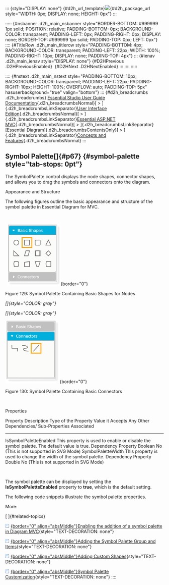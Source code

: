::: {style="DISPLAY: none"}
[](ms-xhelp:///?Id=d2h_url_template){#d2h_url_template}![](!package_url!){#d2h_package_url style="WIDTH: 0px; DISPLAY: none; HEIGHT: 0px"}
:::

::::: {#nsbanner .d2h_main_nsbanner style="BORDER-BOTTOM: #999999 1px solid; POSITION: relative; PADDING-BOTTOM: 0px; BACKGROUND-COLOR: transparent; PADDING-LEFT: 0px; PADDING-RIGHT: 0px; DISPLAY: none; BORDER-TOP: #999999 1px solid; PADDING-TOP: 0px; LEFT: 0px"}
:::: {#TitleRow .d2h_main_titlerow style="PADDING-BOTTOM: 4px; BACKGROUND-COLOR: transparent; PADDING-LEFT: 22px; WIDTH: 100%; PADDING-RIGHT: 10px; DISPLAY: none; PADDING-TOP: 4px"}
::: {#ienav .d2h_main_ienav style="DISPLAY: none"}
[](ms-xhelp:///?Id=25819708-b762-48e0-9346-00fe24ba15bb){#D2HPrevious .D2HPreviousEnabled}  [](ms-xhelp:///?Id=caa43cfa-b1ad-4dec-8fa8-d9031c9b9e71){#D2HNext .D2HNextEnabled}
:::
::::
:::::

:::: {#nstext .d2h_main_nstext style="PADDING-BOTTOM: 10px; BACKGROUND-COLOR: transparent; PADDING-LEFT: 22px; PADDING-RIGHT: 10px; HEIGHT: 100%; OVERFLOW: auto; PADDING-TOP: 5px" hasuserbackground="true" valign="bottom"}
::: {#d2h_breadcrumbs .d2h_breadcrumbs}
[Essential Studio User Guide Documentation](ms-xhelp:///?Id=12457748-09e3-4d74-a240-8e049cedf030){.d2h_breadcrumbsNormal}[ \> ]{.d2h_breadcrumbsLinkSeparator}[User Interface Edition](ms-xhelp:///?Id=c29296b7-531c-413b-a0ec-488ca1f7f669){.d2h_breadcrumbsNormal}[ \> ]{.d2h_breadcrumbsLinkSeparator}[Essential ASP.NET MVC](ms-xhelp:///?Id=4b14e7d1-65c4-4f67-b1aa-2c37709905a5){.d2h_breadcrumbsNormal}[ \> ]{.d2h_breadcrumbsLinkSeparator}[Essential Diagram]{.d2h_breadcrumbsContentsOnly}[ \> ]{.d2h_breadcrumbsLinkSeparator}[Concepts and Features](ms-xhelp:///?Id=04839cdf-94fc-4d24-9f6b-119fdbd7bbfb){.d2h_breadcrumbsNormal}
:::

## Symbol Palette[]{#p67} {#symbol-palette style="tab-stops: 0pt"}

The SymbolPalette control displays the node shapes, connector shapes, and allows you to drag the symbols and connectors onto the diagram.

Appearance and Structure

The following figures outline the basic appearance and structure of the symbol palette in Essential Diagram for MVC.

 

  ![Description: Description: C:\\Users\\maithiliyk\\Desktop\\Capture.PNG](ImagesExt/image70_132.png){border="0"}

Figure 129: Symbol Palette Containing Basic Shapes for Nodes

*[]{style="COLOR: gray"}* 

*[]{style="COLOR: gray"}* 

![Description: Description: C:\\Users\\maithiliyk\\Desktop\\Capture.PNG](ImagesExt/image70_133.png){border="0"}

Figure 130: Symbol Palette Containing Basic Connectors  

 

Properties

  Property                 Description                                                                                 Type of the Property   Value it Accepts   Any Other Dependencies/ Sub-Properties Associated
  ------------------------ ------------------------------------------------------------------------------------------- ---------------------- ------------------ ---------------------------------------------------
  IsSymbolPaletteEnabled   This property is used to enable or disable the symbol palette. The default value is true.   Dependency Property    Boolean            No (This is not supported in SVG Mode)
  SymbolPaletteWidth       This property is used to change the width of the symbol palette.                            Dependency Property    Double             No (This is not supported in SVG Mode)

 

The symbol palette can be displayed by setting the **IsSymbolPaletteEnabled** property to **true**, which is the default setting.

The following code snippets illustrate the symbol palette properties.

More:

[ ]{#related-topics}

[![](button.gif){border="0" align="absMiddle"}Enabling the addition of a symbol palette in Diagram MVC](ms-xhelp:///?Id=caa43cfa-b1ad-4dec-8fa8-d9031c9b9e71){style="TEXT-DECORATION: none"}

[![](button.gif){border="0" align="absMiddle"}Adding the Symbol Palette Group and Items](ms-xhelp:///?Id=d35582c2-b0de-422c-8731-b778356bdce9){style="TEXT-DECORATION: none"}

[![](button.gif){border="0" align="absMiddle"}Adding Custom Shapes](ms-xhelp:///?Id=d6e8039b-a776-4b47-a892-94a30fc695ff){style="TEXT-DECORATION: none"}

[![](button.gif){border="0" align="absMiddle"}Symbol Palette Customization](ms-xhelp:///?Id=1140b4de-2ff1-47d7-9a92-56e94541e0bb){style="TEXT-DECORATION: none"}
::::
